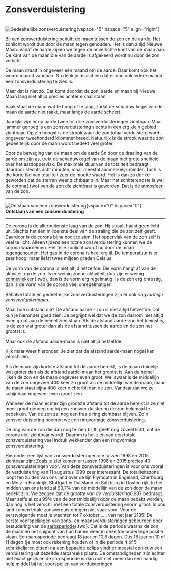 # Zonsverduistering

\
![Gedeeltelijke
zonsverduistering](plaatjes/zonsverduistering_01.jpg){vspace="5"
hspace="5" align="right"}

Bij een zonsverduistering schuift de maan tussen de zon en de aarde. Het
zonlicht wordt dus door de maan tegen gehouden. Het is dan altijd Nieuwe
Maan. Vanaf de aarde kijken we tegen de onverlichte kant van de maan
aan. De kant van de maan die van de aarde is afgekeerd wordt nu door de
zon verlicht.

De maan draait in ongeveer één maand om de aarde. Daar komt ook het
woord maand vandaan. Nu denk je misschien dat er dan ook iedere maand
een zonsverduistering te zien is.

Maar dat is niet zo. Dat komt doordat de zon, aarde en maan bij Nieuwe
Maan lang niet altijd precies achter elkaar staan.

Vaak staat de maan wat te hoog of te laag, zodat de schaduw kegel van de
maan de aarde niet raakt, maar langs de aarde scheert.

Jaarlijks zijn er op aarde twee tot drie zonsverduisteringen zichtbaar.
Maar jammer genoeg is een zonsverduistering slechts in een erg klein
gebied zichtbaar. Op z\'n hoogst is de strook waar de zon totaal
verduisterd wordt ongeveer tweehonderd kilometer breed. Natuurlijk is de
strook waar de zon gedeeltelijk door de maan wordt bedekt veel groter.

Door de beweging van de maan om de aarde Šn door de draaiing van de
aarde om zijn as, trekt de schaduwkegel van de maan met grote snelheid
over het aardoppervlak. De maximale duur van de totaliteit bedraagt
daardoor slechts acht minuten, maar meestal aanmerkelijk minder. Toch is
die korte tijd van totaliteit zeer de moeite waard. Het is dan zó donker
geworden dat de sterren weer zichtbaar zijn. Maar het schitterendste is
wel de [corona](corona.html){.two} van de zon die zichtbaar is geworden.
Dat is de atmosfeer van de zon.

  -----------------------------------------------------------------------
  ![Ontstaan van een
  zonsverduistering](plaatjes/zonsverduistering_schema.gif){vspace="0"
  hspace="0"}\
  **Ontstaan van een zonsverduistering**

  -----------------------------------------------------------------------

De corona is de allerbuitenste laag van de zon. Hij straalt haast geen
licht uit. Slechts het één miljoenste deel van de straling die de zon
zelf geeft. Daardoor is de corona bijna nooit te zien. Het oppervlak van
de zon zelf is veel te licht. Alleen tijdens een totale
zonsverduistering kunnen we de corona waarnemen. Het felle zonlicht
wordt nu door de maan tegengehouden. Het gas in de corona is heel erg
ijl. De temperatuur is er zeer hoog: maar liefst twee miljoen graden
Celsius.

De vorm van de corona is niet altijd hetzelfde. Die vorm hangt af van de
aktiviteit op de zon. Is er weinig zonne aktiviteit, dus zijn er weinig
[zonnevlekken](zonnevlekken.html){.two}, dan is de vorm erg regelmatig.
Is de zon erg onrustig, dan is de vorm van de corona veel
onregelmatiger.

Behalve totale en gedeeltelijke zonsverduisteringen zijn er ook
*ringvormige zonsverduisteringen*.

Maar hoe ontstaan die? De afstand aarde - zon is niet altijd hetzelfde.
Dat kun je hieronder goed zien: Je begrijpt wel dat we de zon daarom
niet altijd even groot aan de hemel zien staan. Als de afstand aarde-zon
het kleinst is, is de zon wat groter dan als de afstand tussen de aarde
en de zon het grootst is.

Maar ook de afstand aarde-maan is niet altijd hetzelfde.

Kijk maar weer hieronder: Je ziet dat de afstand aarde-maan nogal kan
verschillen.

Als de maan zijn kortste afstand tot de aarde bereikt, is de maan
duidelijk wat groter dan als de afstand aarde-maan het grootst is. Aan
de hemel lijken de zon en de maan ongeveer even groot. Weliswaar is de
middellijn van de zon ongeveer 400 keer zo groot als de middellijn van
de maan, maar de maan staat bijna 400 keer dichterbij dan de zon.
Vandaar dat we ze schijnbaar ongeveer even groot zien.

Wanneer de maan echter zijn grootste afstand tot de aarde bereikt is ze
niet meer groot genoeg om bij een zonsver duistering de zon helemaal te
bedekken. Van de zon zal nog een fraaie ring zichtbaar blijven. Zo\'n
zonsver duistering noemen we een ringvormige zonsverduistering.

De ring van de zon die dan nog te zien blijft, geeft nog zóveel licht,
dat de corona niet zichtbaar wordt. Daarom is het zien van een totale
zonsverduistering veel indruk wekkender dan een ringvormige
zonsverduistering.

Hieronder een lijst van zonsverduisteringen die tussen 1998 en 2015
zichtbaar zijn: Zoals je ziet komen er tussen 1998 en 2015 precies 40
zonsverduisteringen voor. Van deze zonsverduisteringen is voor ons
vooral de verduistering van 11 augustus 1999 zeer interessant. De
totaliteitszone loopt ten zuiden van ons land over de lijn Plymouth in
Engeland, Cherbourg en Metz in Frankrijk, Stuttgart in Duitsland en
Salzburg in Oosten rijk. In het midden van ons land zal 93,7% van de
middellijn van de zon door de maan bedekt zijn. We zeggen dat de
*grootte van de verduistering*0,937 bedraagt. Maar zelfs al zou 99% van
de zonsmiddellijn door de maan bedekt worden, dan nog is het verschil
met een totale zonsverduistering enorm groot. In ons land komen totale
zonsverduisteringen niet vaak voor. Voor de eerstvolgende moet je
wachten tot 7 oktober\...\... van het jaar 2135! De eerste
voorspellingen van zons- en maansverduisteringen gebeurden door
bestudering van de [sarosperiode](saros.html){.two}. Dat is de periode
waarna de zon, de maan en het snijpunt van hun banen weer in dezelfde
onderlinge positie staan. Een sarosperiode bedraagt 18 jaar en 10,8
dagen. Dus 18 jaar en 10 of 11 dagen (je moet ook rekening houden of in
die periode 4 of 5 schrikkeljaren zitten) na een bepaalde eclips vindt
er meestal opnieuw een verduistering uit dezelfde sarosreeks plaats. De
omstandigheden zijn echter niet exact gelijk en de sarosperiode is dan
ook niet meer dan een handig hulp middel bij het voorspellen van
verduisteringen.
